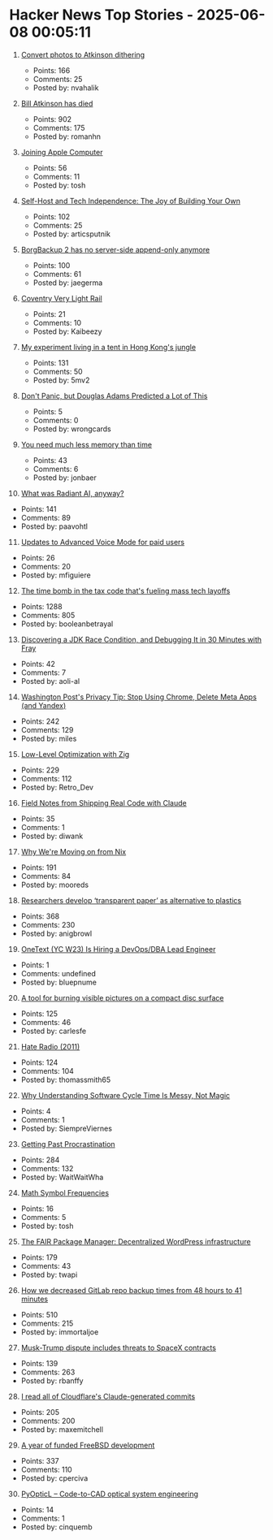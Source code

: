 # Hacker News Top Stories - 2025-06-08 00:05:11

1. [Convert photos to Atkinson dithering](https://gazs.github.io/canvas-atkinson-dither/)
   - Points: 166
   - Comments: 25
   - Posted by: nvahalik

2. [Bill Atkinson has died](https://daringfireball.net/linked/2025/06/07/bill-atkinson-rip)
   - Points: 902
   - Comments: 175
   - Posted by: romanhn

3. [Joining Apple Computer](https://www.folklore.org/Joining_Apple_Computer.html)
   - Points: 56
   - Comments: 11
   - Posted by: tosh

4. [Self-Host and Tech Independence: The Joy of Building Your Own](https://www.ssp.sh/blog/self-host-self-independence/)
   - Points: 102
   - Comments: 25
   - Posted by: articsputnik

5. [BorgBackup 2 has no server-side append-only anymore](https://github.com/borgbackup/borg/pull/8798)
   - Points: 100
   - Comments: 61
   - Posted by: jaegerma

6. [Coventry Very Light Rail](https://www.coventry.gov.uk/coventry-light-rail)
   - Points: 21
   - Comments: 10
   - Posted by: Kaibeezy

7. [My experiment living in a tent in Hong Kong's jungle](https://corentin.trebaol.com/Blog/8.+The+Homelessness+Experiment)
   - Points: 131
   - Comments: 50
   - Posted by: 5mv2

8. [Don't Panic, but Douglas Adams Predicted a Lot of This](https://krisstgabriel.substack.com/p/dont-panic-but-douglas-adams-predicted)
   - Points: 5
   - Comments: 0
   - Posted by: wrongcards

9. [You need much less memory than time](https://blog.computationalcomplexity.org/2025/02/you-need-much-less-memory-than-time.html)
   - Points: 43
   - Comments: 6
   - Posted by: jonbaer

10. [What was Radiant AI, anyway?](https://blog.paavo.me/radiant-ai/)
   - Points: 141
   - Comments: 89
   - Posted by: paavohtl

11. [Updates to Advanced Voice Mode for paid users](https://help.openai.com/en/articles/6825453-chatgpt-release-notes)
   - Points: 26
   - Comments: 20
   - Posted by: mfiguiere

12. [The time bomb in the tax code that's fueling mass tech layoffs](https://qz.com/tech-layoffs-tax-code-trump-section-174-microsoft-meta-1851783502)
   - Points: 1288
   - Comments: 805
   - Posted by: booleanbetrayal

13. [Discovering a JDK Race Condition, and Debugging It in 30 Minutes with Fray](https://aoli.al/blogs/jdk-bug/)
   - Points: 42
   - Comments: 7
   - Posted by: aoli-al

14. [Washington Post's Privacy Tip: Stop Using Chrome, Delete Meta Apps (and Yandex)](https://tech.slashdot.org/story/25/06/07/035249/washington-posts-privacy-tip-stop-using-chrome-delete-metas-apps-and-yandex)
   - Points: 242
   - Comments: 129
   - Posted by: miles

15. [Low-Level Optimization with Zig](https://alloc.dev/2025/06/07/zig_optimization)
   - Points: 229
   - Comments: 112
   - Posted by: Retro_Dev

16. [Field Notes from Shipping Real Code with Claude](https://diwank.space/field-notes-from-shipping-real-code-with-claude)
   - Points: 35
   - Comments: 1
   - Posted by: diwank

17. [Why We're Moving on from Nix](https://blog.railway.com/p/introducing-railpack)
   - Points: 191
   - Comments: 84
   - Posted by: mooreds

18. [Researchers develop ‘transparent paper’ as alternative to plastics](https://japannews.yomiuri.co.jp/science-nature/technology/20250605-259501/)
   - Points: 368
   - Comments: 230
   - Posted by: anigbrowl

19. [OneText (YC W23) Is Hiring a DevOps/DBA Lead Engineer](https://jobs.ashbyhq.com/one-text/b95952a2-9bc2-4c3a-9da1-3dcc157b4a27)
   - Points: 1
   - Comments: undefined
   - Posted by: bluepnume

20. [A tool for burning visible pictures on a compact disc surface](https://github.com/arduinocelentano/cdimage)
   - Points: 125
   - Comments: 46
   - Posted by: carlesfe

21. [Hate Radio (2011)](https://rwandanstories.org/genocide/hate_radio.html)
   - Points: 124
   - Comments: 104
   - Posted by: thomassmith65

22. [Why Understanding Software Cycle Time Is Messy, Not Magic](https://arxiv.org/abs/2503.05040)
   - Points: 4
   - Comments: 1
   - Posted by: SiempreViernes

23. [Getting Past Procrastination](https://spectrum.ieee.org/getting-past-procastination)
   - Points: 284
   - Comments: 132
   - Posted by: WaitWaitWha

24. [Math Symbol Frequencies](https://leancrew.com/all-this/2025/06/math-symbol-frequencies/)
   - Points: 16
   - Comments: 5
   - Posted by: tosh

25. [The FAIR Package Manager: Decentralized WordPress infrastructure](https://joost.blog/path-forward-for-wordpress/)
   - Points: 179
   - Comments: 43
   - Posted by: twapi

26. [How we decreased GitLab repo backup times from 48 hours to 41 minutes](https://about.gitlab.com/blog/2025/06/05/how-we-decreased-gitlab-repo-backup-times-from-48-hours-to-41-minutes/)
   - Points: 510
   - Comments: 215
   - Posted by: immortaljoe

27. [Musk-Trump dispute includes threats to SpaceX contracts](https://spacenews.com/musk-trump-dispute-includes-threats-to-spacex-contracts/)
   - Points: 139
   - Comments: 263
   - Posted by: rbanffy

28. [I read all of Cloudflare's Claude-generated commits](https://www.maxemitchell.com/writings/i-read-all-of-cloudflares-claude-generated-commits/)
   - Points: 205
   - Comments: 200
   - Posted by: maxemitchell

29. [A year of funded FreeBSD development](https://www.daemonology.net/blog/2025-06-06-A-year-of-funded-FreeBSD.html)
   - Points: 337
   - Comments: 110
   - Posted by: cperciva

30. [PyOpticL – Code-to-CAD optical system engineering](https://github.com/UMassIonTrappers/PyOpticL)
   - Points: 14
   - Comments: 1
   - Posted by: cinquemb

